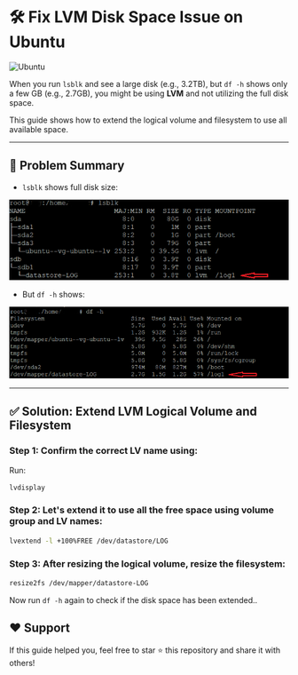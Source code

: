 # 🛠️ Fix LVM Disk Space Issue on Ubuntu
  
![Ubuntu](https://img.shields.io/badge/Ubuntu-E95420?style=for-the-badge&logo=ubuntu&logoColor=white) 

When you run `lsblk` and see a large disk (e.g., 3.2TB), but `df -h` shows only a few GB (e.g., 2.7GB), you might be using **LVM** and not utilizing the full disk space.

This guide shows how to extend the logical volume and filesystem to use all available space.

---  
## 🧠 Problem Summary

- `lsblk` shows full disk size:

![img alt](https://github.com/khalidit23/resize-lvm-partition/blob/06d76213fe45d2f51b5f5286b3d6e810ffd90cac/lsblk.png)

- But `df -h` shows:

![img alt](https://github.com/khalidit23/resize-lvm-partition/blob/06d76213fe45d2f51b5f5286b3d6e810ffd90cac/df-h.png)

---
 

## ✅ Solution: Extend LVM Logical Volume and Filesystem

### ️Step 1: Confirm the correct LV name using:

Run:
```bash
lvdisplay
```
### Step 2: Let's extend it to use all the free space using volume group and LV names:
```bash
lvextend -l +100%FREE /dev/datastore/LOG
```
### Step 3: After resizing the logical volume, resize the filesystem:

```bash
resize2fs /dev/mapper/datastore-LOG
```
Now run `df -h` again to check if the disk space has been extended..

## ❤️ Support
If this guide helped you, feel free to star ⭐ this repository and share it with others!
